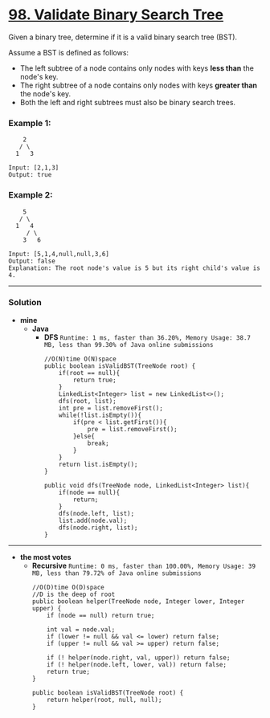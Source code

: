 # [98. Validate Binary Search Tree](https://leetcode.com/problems/validate-binary-search-tree/)

Given a binary tree, determine if it is a valid binary search tree (BST).

Assume a BST is defined as follows:
* The left subtree of a node contains only nodes with keys **less than** the node's key.
* The right subtree of a node contains only nodes with keys **greater than** the node's key.
* Both the left and right subtrees must also be binary search trees.
 

### Example 1:
```
    2
   / \
  1   3

Input: [2,1,3]
Output: true
```

### Example 2:
```
    5
   / \
  1   4
     / \
    3   6

Input: [5,1,4,null,null,3,6]
Output: false
Explanation: The root node's value is 5 but its right child's value is 4.
```

---


### Solution
* **mine**
  * **Java**
    * **DFS** `Runtime: 1 ms, faster than 36.20%, Memory Usage: 38.7 MB, less than 99.30% of Java online submissions`
      ```
      //O(N)time O(N)space
      public boolean isValidBST(TreeNode root) {
          if(root == null){
              return true;
          }
          LinkedList<Integer> list = new LinkedList<>();
          dfs(root, list);
          int pre = list.removeFirst();
          while(!list.isEmpty()){
              if(pre < list.getFirst()){
                  pre = list.removeFirst();
              }else{
                  break;
              }
          }
          return list.isEmpty();
      }

      public void dfs(TreeNode node, LinkedList<Integer> list){
          if(node == null){
              return;
          }
          dfs(node.left, list);
          list.add(node.val);
          dfs(node.right, list);
      }
      ```
  
---

* **the most votes**
  * **Recursive** `Runtime: 0 ms, faster than 100.00%, Memory Usage: 39 MB, less than 79.72% of Java online submissions`
    ```
    //O(D)time O(D)space
    //D is the deep of root
    public boolean helper(TreeNode node, Integer lower, Integer upper) {
        if (node == null) return true;

        int val = node.val;
        if (lower != null && val <= lower) return false;
        if (upper != null && val >= upper) return false;

        if (! helper(node.right, val, upper)) return false;
        if (! helper(node.left, lower, val)) return false;
        return true;
    }

    public boolean isValidBST(TreeNode root) {
        return helper(root, null, null);
    }
    ```

